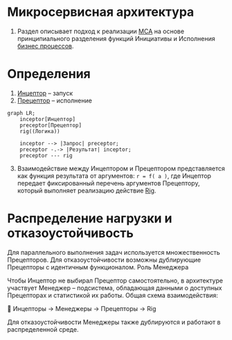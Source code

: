 # Микросервисная архитектура

1. Раздел описывает подход к реализации [МСА](./glossary/МСА.md) на основе 
принципиального разделения функций Инициативы и Исполнения [бизнес процессов](./glossary/Бизнеспроцесс.md).

# Определения

1. [Инцептор](./glossary/Инцептор.md) – запуск
0. [Прецептор](./glossary/Прецептор.md) – исполнение

```mermaid
graph LR;
    inceptor[Инцептор]
    preceptor[Прецептор]
    rig((Логика))

    inceptor --> |Запрос| preceptor;
    preceptor -.-> |Результат| inceptor;
    preceptor --- rig
```


3. Взаимодействие между Инцептором и Прецептором представляется как функция 
результата от аргументов: ```r = f( a )```, где Инцептор передает фиксированный 
перечень аргументов Прецептору, который выполняет реализацию действие 
[Rig](./glossary/Rig.md).

# Распределение нагрузки и отказоустойчивость

Для параллельного выполнения задач используется множественность Прецепторов.
Для отказоустойчивости возможны дублирующие Прецепторы с идентичным функционалом.
Роль Менеджера

Чтобы Инцептор не выбирал Прецептор самостоятельно, в архитектуре участвует Менеджер – подсистема, обладающая данными о доступных Прецепторах и статистикой их работы.
Общая схема взаимодействия:

🔹 Инцепторы → Менеджеры → Прецепторы → Rig

Для отказоустойчивости Менеджеры также дублируются и работают в распределенной среде.


